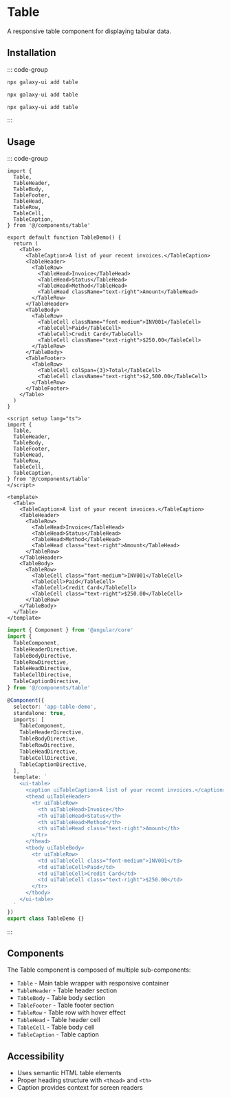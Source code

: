 # Table

A responsive table component for displaying tabular data.

<ComponentPreview name="TableDemo">
  <template #preview>
    <DemoContainer>
      <TableDemo />
    </DemoContainer>
  </template>
  <template #code>

::: code-group
```vue [Vue]
<script setup lang="ts">
const users = [
  { id: 1, name: 'John Doe', email: 'john@example.com', role: 'Admin' },
  { id: 2, name: 'Jane Smith', email: 'jane@example.com', role: 'User' },
]
</script>

<template>
  <Table>
    <TableHeader>
      <TableRow>
        <TableHead>Name</TableHead>
        <TableHead>Email</TableHead>
        <TableHead>Role</TableHead>
      </TableRow>
    </TableHeader>
    <TableBody>
      <TableRow v-for="user in users" :key="user.id">
        <TableCell>{{ user.name }}</TableCell>
        <TableCell>{{ user.email }}</TableCell>
        <TableCell>{{ user.role }}</TableCell>
      </TableRow>
    </TableBody>
  </Table>
</template>
```

```tsx [React]
const users = [
  { id: 1, name: 'John Doe', email: 'john@example.com', role: 'Admin' },
  { id: 2, name: 'Jane Smith', email: 'jane@example.com', role: 'User' },
]

export default function App() {
  return <Table>{/* table content */}</Table>
}
```

```typescript [Angular]
@Component({
  template: `<ui-table>{/* table content */}</ui-table>`
})
export class TableDemoComponent {}
```
:::

  </template>
</ComponentPreview>

## Installation

::: code-group
```bash [React]
npx galaxy-ui add table
```

```bash [Vue]
npx galaxy-ui add table
```

```bash [Angular]
npx galaxy-ui add table
```
:::

## Usage

::: code-group
```tsx [React]
import {
  Table,
  TableHeader,
  TableBody,
  TableFooter,
  TableHead,
  TableRow,
  TableCell,
  TableCaption,
} from '@/components/table'

export default function TableDemo() {
  return (
    <Table>
      <TableCaption>A list of your recent invoices.</TableCaption>
      <TableHeader>
        <TableRow>
          <TableHead>Invoice</TableHead>
          <TableHead>Status</TableHead>
          <TableHead>Method</TableHead>
          <TableHead className="text-right">Amount</TableHead>
        </TableRow>
      </TableHeader>
      <TableBody>
        <TableRow>
          <TableCell className="font-medium">INV001</TableCell>
          <TableCell>Paid</TableCell>
          <TableCell>Credit Card</TableCell>
          <TableCell className="text-right">$250.00</TableCell>
        </TableRow>
      </TableBody>
      <TableFooter>
        <TableRow>
          <TableCell colSpan={3}>Total</TableCell>
          <TableCell className="text-right">$2,500.00</TableCell>
        </TableRow>
      </TableFooter>
    </Table>
  )
}
```

```vue [Vue]
<script setup lang="ts">
import {
  Table,
  TableHeader,
  TableBody,
  TableFooter,
  TableHead,
  TableRow,
  TableCell,
  TableCaption,
} from '@/components/table'
</script>

<template>
  <Table>
    <TableCaption>A list of your recent invoices.</TableCaption>
    <TableHeader>
      <TableRow>
        <TableHead>Invoice</TableHead>
        <TableHead>Status</TableHead>
        <TableHead>Method</TableHead>
        <TableHead class="text-right">Amount</TableHead>
      </TableRow>
    </TableHeader>
    <TableBody>
      <TableRow>
        <TableCell class="font-medium">INV001</TableCell>
        <TableCell>Paid</TableCell>
        <TableCell>Credit Card</TableCell>
        <TableCell class="text-right">$250.00</TableCell>
      </TableRow>
    </TableBody>
  </Table>
</template>
```

```typescript [Angular]
import { Component } from '@angular/core'
import {
  TableComponent,
  TableHeaderDirective,
  TableBodyDirective,
  TableRowDirective,
  TableHeadDirective,
  TableCellDirective,
  TableCaptionDirective,
} from '@/components/table'

@Component({
  selector: 'app-table-demo',
  standalone: true,
  imports: [
    TableComponent,
    TableHeaderDirective,
    TableBodyDirective,
    TableRowDirective,
    TableHeadDirective,
    TableCellDirective,
    TableCaptionDirective,
  ],
  template: `
    <ui-table>
      <caption uiTableCaption>A list of your recent invoices.</caption>
      <thead uiTableHeader>
        <tr uiTableRow>
          <th uiTableHead>Invoice</th>
          <th uiTableHead>Status</th>
          <th uiTableHead>Method</th>
          <th uiTableHead class="text-right">Amount</th>
        </tr>
      </thead>
      <tbody uiTableBody>
        <tr uiTableRow>
          <td uiTableCell class="font-medium">INV001</td>
          <td uiTableCell>Paid</td>
          <td uiTableCell>Credit Card</td>
          <td uiTableCell class="text-right">$250.00</td>
        </tr>
      </tbody>
    </ui-table>
  `
})
export class TableDemo {}
```
:::

## Components

The Table component is composed of multiple sub-components:

- `Table` - Main table wrapper with responsive container
- `TableHeader` - Table header section
- `TableBody` - Table body section
- `TableFooter` - Table footer section
- `TableRow` - Table row with hover effect
- `TableHead` - Table header cell
- `TableCell` - Table body cell
- `TableCaption` - Table caption

## Accessibility

- Uses semantic HTML table elements
- Proper heading structure with `<thead>` and `<th>`
- Caption provides context for screen readers
